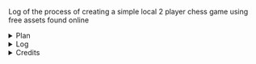 Log of the process of creating a simple local 2 player chess game using free assets found online

<details>
  <summary> Plan </summary>

  ### 1 month long project split into progress weeks
  
  ##### Week 1 - 1.06 - 8.06
    1. Implement FEN notation for setting up board
    - "animate" placing of pieces using a step counter(1 piece per half second interval)
    2. Implement turns and figure out game overlord tracking? 
    3. Calculate and implement piece movement
    4. Implement special cases (en passant, castling, check blocking)
    5. Refactor and Postmortem time, what can be improved and how?

  ##### Week 2 - 09.06 - 16.06
    
  
</details>

<details>
  <summary> Log </summary>
  
  #### 31.05.23
    1. refactoring to remove unneeded files
    2. readme update with log and plan
    3. first draft of plan

</details>

<details>
  <summary> Credits </summary>
  
    - Raylib            : https://raylib.com/
    - Odin Language     : https://odin-lang.org/
    - Heroes Chess      : https://nulltale.itch.io/heroes-chess/

</details>
